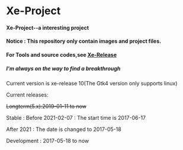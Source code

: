 # Xe-Project
#### Xe-Project--a interesting project

#### Notice : This repository only contain images and project files.

#### For Tools and source codes,see [Xe-Release](https://github.com/daleclack/Xe-Release)

##### I'm always on the way to find a breakthrough

Current version is xe-release 10(The Gtk4 version only supports linux)

Current releases:

~~Longterm(5.x):2019-01-11 to now~~

Stable : Before 2021-02-07 : The start time is 2017-06-17

After 2021 : The date is changed to 2017-05-18

Development : 2017-05-18 to now
